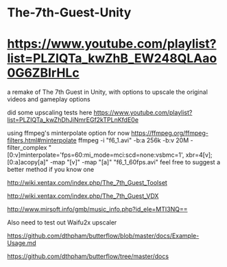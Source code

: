 # The-7th-Guest-Unity
# https://www.youtube.com/playlist?list=PLZIQTa_kwZhB_EW248QLAao0G6ZBIrHLc
a remake of The 7th Guest in Unity, with options to upscale the original videos and gameplay options

did some upscaling tests here https://www.youtube.com/playlist?list=PLZIQTa_kwZhDhJiNmrEGf2kTPLnKfdE0e

using ffmpeg's minterpolate option for now https://ffmpeg.org/ffmpeg-filters.html#minterpolate
ffmpeg -i "f6_1.avi" -b:a 256k -b:v 20M -filter_complex "[0:v]minterpolate='fps=60:mi_mode=mci:scd=none:vsbmc=1', xbr=4[v];[0:a]acopy[a]" -map "[v]" -map "[a]" "f6_1_60fps.avi"
feel free to suggest a better method if you know one

http://wiki.xentax.com/index.php/The_7th_Guest_Toolset

http://wiki.xentax.com/index.php/The_7th_Guest_VDX

http://www.mirsoft.info/gmb/music_info.php?id_ele=MTI3NQ==

Also need to test out Waifu2x upscaler

https://github.com/dthpham/butterflow/blob/master/docs/Example-Usage.md

https://github.com/dthpham/butterflow/tree/master/docs
